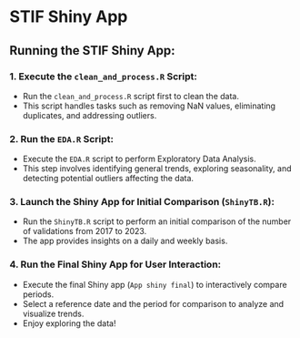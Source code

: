 # STIF Shiny App

## Running the STIF Shiny App:

### 1. Execute the `clean_and_process.R` Script:
   - Run the `clean_and_process.R` script first to clean the data.
   - This script handles tasks such as removing NaN values, eliminating duplicates, and addressing outliers.

### 2. Run the `EDA.R` Script:
   - Execute the `EDA.R` script to perform Exploratory Data Analysis.
   - This step involves identifying general trends, exploring seasonality, and detecting potential outliers affecting the data.

### 3. Launch the Shiny App for Initial Comparison (`ShinyTB.R`):
   - Run the `ShinyTB.R` script to perform an initial comparison of the number of validations from 2017 to 2023.
   - The app provides insights on a daily and weekly basis.

### 4. Run the Final Shiny App for User Interaction:
   - Execute the final Shiny app (`App shiny final`) to interactively compare periods.
   - Select a reference date and the period for comparison to analyze and visualize trends.
   - Enjoy exploring the data!

